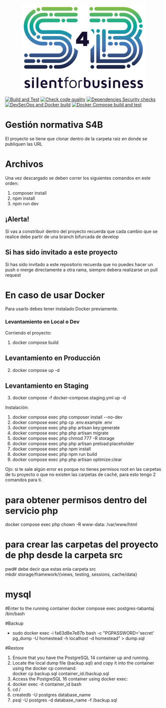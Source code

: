 <p align="center"><img src="public/img/Silent4Business-Logo-Color.png" width="400"></p>

[![Build and Test](https://github.com/Silent4Devs/suite-web/actions/workflows/build-test.yml/badge.svg?branch=develop)](https://github.com/Silent4Devs/suite-web/actions/workflows/build-test.yml)
[![Check code quality](https://github.com/Silent4Devs/suite-web/actions/workflows/code-style.yml/badge.svg)](https://github.com/Silent4Devs/suite-web/actions/workflows/code-style.yml)
[![Dependencies Security checks](https://github.com/Silent4Devs/suite-web/actions/workflows/security-check.yml/badge.svg)](https://github.com/Silent4Devs/suite-web/actions/workflows/security-check.yml)
[![DevSecOps and Docker build](https://github.com/Silent4Devs/suite-web/actions/workflows/devsecops.yml/badge.svg)](https://github.com/Silent4Devs/suite-web/actions/workflows/devsecops.yml)
[![Docker Compose build and test](https://github.com/Silent4Devs/suite-web/actions/workflows/container-build.yml/badge.svg)](https://github.com/Silent4Devs/suite-web/actions/workflows/container-build.yml)

# Gestión normativa S4B

El proyecto se tiene que clonar dentro de la carpeta raiz en donde se publiquen las URL

# Archivos

Una vez descargado se deben correr los siguientes comandos en este orden:

1.  composer install
2.  npm install
3.  npm run dev

## ¡Alerta!

Si vas a constribuir dentro del proyecto recuerda que cada cambio que se realice debe partir de una branch bifurcada de develop

## Si has sido invitado a este proyecto

Si has sido invitado a este repositorio recuerda que no puedes hacer un push o merge directamente a otra rama, siempre debera realizarse un pull request

# En caso de usar Docker

Para usarlo debes tener instalado Docker previamente.

### Levantamiento en Local o Dev

Corriendo el proyecto:

1. docker compose build

## Levantamiento en Producción

2. docker compose up -d

## Levantamiento en Staging

3. docker compose -f docker-compose.staging.yml up -d

Instalación:

1. docker compose exec php composer install --no-dev
2. docker compose exec php cp .env.example .env
3. docker compose exec php php artisan key:generate
4. docker compose exec php php artisan migrate
5. docker compose exec php chmod 777 -R storage
6. docker compose exec php php artisan preload:placeholder
7. docker compose exec php npm install
8. docker compose exec php npm run build
9. docker compose exec php php artisan optimize:clear

Ojo: si te sale algún error es porque no tienes permisos root en las carpetas de tu proyecto o que no existen las carpetas de caché, para esto tengo 2 comandos para ti.

# para obtener permisos dentro del servicio php

docker compose exec php chown -R www-data: /var/www/html

# para crear las carpetas del proyecto de php desde la carpeta src

pwd# debe decir que estas enla carpeta src
<br>
mkdir storage/framework/{views, testing, sessions, cache/data}

# mysql

#Enter to the running container
docker compose exec postgres-tabantaj /bin/bash

#Backup

<ul>
<li>
sudo docker exec -i fa63d8e7e87b bash -c "PGPASSWORD='secret' pg_dump -U homestead -h localhost -d homestead" > dump.sql
</li>
</ul>

#Restore

<ol>
<li>Ensure that you have the PostgreSQL 14 container up and running.</li>
<li>Locate the local dump file (backup.sql) and copy it into the container using the docker cp command:</li>
docker cp backup.sql container_id:/backup.sql
<li>Access the PostgreSQL 16 container using docker exec:</li>
<li>docker exec -it container_id bash</li>
<li>cd /</li>
<li>createdb -U postgres database_name</li>
<li>psql -U postgres -d database_name -f /backup.sql</li>
</ol>
